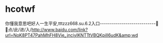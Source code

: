 # hcotwf
你懂我意思吧好人一生平安,tttzzz668.su.6.2入口----------------------------🏒🏒点/此/进/入/http://www.baidu.com/link?url=NoK8PT47PahMhFH8Vie_jnciyIKNTTtVBQKpill6udK&amp;wd
